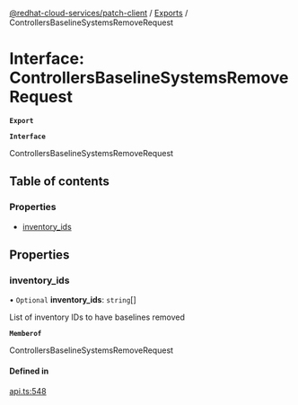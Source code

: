 [@redhat-cloud-services/patch-client](../README.md) / [Exports](../modules.md) / ControllersBaselineSystemsRemoveRequest

# Interface: ControllersBaselineSystemsRemoveRequest

**`Export`**

**`Interface`**

ControllersBaselineSystemsRemoveRequest

## Table of contents

### Properties

- [inventory\_ids](ControllersBaselineSystemsRemoveRequest.md#inventory_ids)

## Properties

### inventory\_ids

• `Optional` **inventory\_ids**: `string`[]

List of inventory IDs to have baselines removed

**`Memberof`**

ControllersBaselineSystemsRemoveRequest

#### Defined in

[api.ts:548](https://github.com/RedHatInsights/javascript-clients/blob/master/packages/patch/api.ts#L548)
